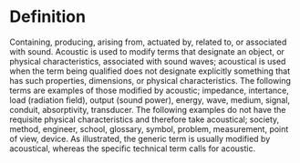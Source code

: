 # Definition

Containing, producing, arising from, actuated by, related to, or
associated with sound. Acoustic is used to modify terms that designate
an object, or physical characteristics, associated with sound waves;
acoustical is used when the term being qualified does not designate
explicitly something that has such properties, dimensions, or physical
characteristics. The following terms are examples of those modified by
acoustic; impedance, intertance, load (radiation field), output (sound
power), energy, wave, medium, signal, conduit, absorptivity, transducer.
The following examples do not have the requisite physical
characteristics and therefore take acoustical; society, method,
engineer, school, glossary, symbol, problem, measurement, point of view,
device. As illustrated, the generic term is usually modified by
acoustical, whereas the specific technical term calls for acoustic.
